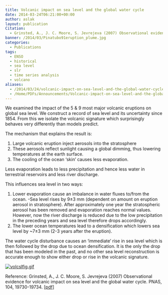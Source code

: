 ```yaml
---
title: Volcanic impact on sea level and the global water cycle
date: 2014-03-24T06:21:00+00:00
author: aslak
layout: publication
Citation:
  - Grinsted, A., J. C. Moore, S. Jevrejeva (2007) Observational evidence for volcanic impact on sea level and the global water cycle. PNAS, 104, 19730-19734.
banner: /2014/03/Pinatubo91eruption_plume.jpg
categories:
  - Publications
tags:
  - ENSO
  - historical
  - sea level
  - slr
  - time series analysis
  - volcano
aliases:
  - /2014/03/24/volcanic-impact-on-sea-level-and-the-global-water-cycle/
  - /Home/PDFs/Announcements/Volcanic-impact-on-sea-level-and-the-global-water-cycle
---
```

We examined the impact of the 5 & 9 most major volcanic eruptions on global sea level. We construct a record of sea level and its uncertainty since 1854. From this we isolate the volcanic signature which surprisingly behaves very differently than models predict.

The mechanism that explains the result is:

  1. Large volcanic eruption inject aerosols into the stratosphere
  2. These aerosols reflect sunlight causing a global dimming, thus lowering temperatures at the earth surface.
  3. The cooling of the ocean ‘skin’ causes less evaporation.

Less evaporation leads to less precipitation and hence less water in terrestrial reservoirs and less river discharge.

This influences sea level in two ways:

  1. Lower evaporation cause an imbalance in water fluxes to/from the ocean. -Sea level rises by 9±3 mm (dependent on amount on eruption aerosol in stratosphere). After approximately one year the stratospheric aerosol has been removed and evaporation reaches normal values. However, now the river discharge is reduced due to the low precipitation in the preceding years and sea level therefore drops accordingly.
  2. The lower ocean temperatures lead to a densification which lowers sea level by ~7±3 mm (2-3 years after the eruption).

The water cycle disturbance causes an ‘immediate’ rise in sea level which is then followed by the drop due to ocean densification. It is the only the drop that has been modeled in the past, and no other sea level reconstruction is accurate enough to show either drop or rise in the volcanic signature.

[![volcslfig.gif](/2016/02/volcslfig-300x239.gif)](/2016/02/volcslfig.gif)

 

Reference: Grinsted, A., J. C. Moore, S. Jevrejeva (2007) Observational evidence for volcanic impact on sea level and the global water cycle. PNAS, 104, 19730-19734. [[pdf]](/2016/03/grinsted-pnas07-volcanoes-and-sea-level-small)

